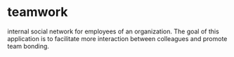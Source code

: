 # teamwork
internal social network for employees of an organization. The goal of this application is to facilitate more interaction between colleagues and promote team bonding.
